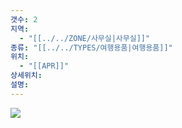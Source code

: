 ```yaml
---
갯수: 2
지역:
  - "[[../../ZONE/사무실|사무실]]"
종류: "[[../../TYPES/여행용품|여행용품]]"
위치:
  - "[[APR]]"
상세위치: 
설명:
---
```

![](http://192.168.50.22/devices/250222_IMG_0021.jpeg)